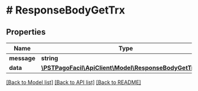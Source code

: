 # # ResponseBodyGetTrx

## Properties

Name | Type | Description | Notes
------------ | ------------- | ------------- | -------------
**message** | **string** |  | [optional] 
**data** | [**\PSTPagoFacil\ApiClient\Model\ResponseBodyGetTrxData**](ResponseBodyGetTrxData.md) |  | [optional] 

[[Back to Model list]](../../README.md#documentation-for-models) [[Back to API list]](../../README.md#documentation-for-api-endpoints) [[Back to README]](../../README.md)


